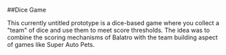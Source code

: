 ##Dice Game

This currently untitled prototype is a dice-based game where you collect a "team" of dice and use them to meet score thresholds. The idea was to combine the scoring mechanisms of Balatro with the team building aspect of games like Super Auto Pets.

